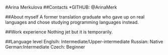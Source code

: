 #Arina Merkulova
##Contacts
*GITHUB: @ArinaMerk

##About myself
A former translation graduate who gave up on real languages and chose studying programming languages instead.

##Work experience
Nothing jet but it is temporarily.

##Language level
Englsih: Intermediate/Upper-intermediate
Russian: Native
German:Intermediate
Czech: Beginner

